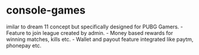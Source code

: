 # console-games
imilar to dream 11 concept but specifically designed for PUBG Gamers. - Feature to join league created by admin. - Money based rewards for winning matches, kills etc. - Wallet and payout feature integrated like paytm, phonepay etc.
